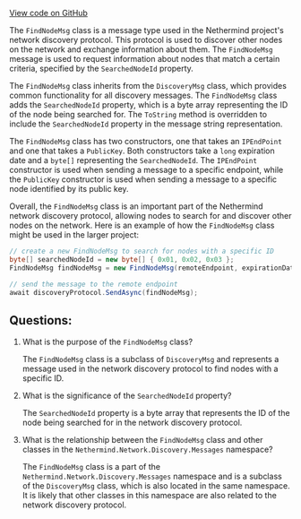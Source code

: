 [View code on GitHub](https://github.com/NethermindEth/nethermind/src/Nethermind/Nethermind.Network.Discovery/Messages/FindNodeMsg.cs)

The `FindNodeMsg` class is a message type used in the Nethermind project's network discovery protocol. This protocol is used to discover other nodes on the network and exchange information about them. The `FindNodeMsg` message is used to request information about nodes that match a certain criteria, specified by the `SearchedNodeId` property.

The `FindNodeMsg` class inherits from the `DiscoveryMsg` class, which provides common functionality for all discovery messages. The `FindNodeMsg` class adds the `SearchedNodeId` property, which is a byte array representing the ID of the node being searched for. The `ToString` method is overridden to include the `SearchedNodeId` property in the message string representation.

The `FindNodeMsg` class has two constructors, one that takes an `IPEndPoint` and one that takes a `PublicKey`. Both constructors take a `long` expiration date and a `byte[]` representing the `SearchedNodeId`. The `IPEndPoint` constructor is used when sending a message to a specific endpoint, while the `PublicKey` constructor is used when sending a message to a specific node identified by its public key.

Overall, the `FindNodeMsg` class is an important part of the Nethermind network discovery protocol, allowing nodes to search for and discover other nodes on the network. Here is an example of how the `FindNodeMsg` class might be used in the larger project:

```csharp
// create a new FindNodeMsg to search for nodes with a specific ID
byte[] searchedNodeId = new byte[] { 0x01, 0x02, 0x03 };
FindNodeMsg findNodeMsg = new FindNodeMsg(remoteEndpoint, expirationDate, searchedNodeId);

// send the message to the remote endpoint
await discoveryProtocol.SendAsync(findNodeMsg);
```
## Questions: 
 1. What is the purpose of the `FindNodeMsg` class?
    
    The `FindNodeMsg` class is a subclass of `DiscoveryMsg` and represents a message used in the network discovery protocol to find nodes with a specific ID.

2. What is the significance of the `SearchedNodeId` property?
    
    The `SearchedNodeId` property is a byte array that represents the ID of the node being searched for in the network discovery protocol.

3. What is the relationship between the `FindNodeMsg` class and other classes in the `Nethermind.Network.Discovery.Messages` namespace?
    
    The `FindNodeMsg` class is a part of the `Nethermind.Network.Discovery.Messages` namespace and is a subclass of the `DiscoveryMsg` class, which is also located in the same namespace. It is likely that other classes in this namespace are also related to the network discovery protocol.